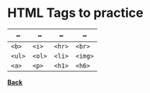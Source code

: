 # HTML Tags to practice
~ | ~ | ~ | ~
---- | ---- | ---- | ----
`<b>` | `<i>` | `<hr>` | `<br>`
`<ul>` | `<ol>` | `<li>` | `<img>`
`<a>` | `<p>` | `<h1>` | `<h6>`

**[Back](WEBDEVPRELIM2.md)**